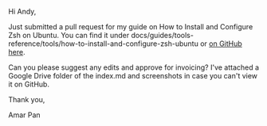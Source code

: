 Hi Andy,

Just submitted a pull request for my guide on How to Install and Configure Zsh on Ubuntu. You can find it under docs/guides/tools-reference/tools/how-to-install-and-configure-zsh-ubuntu or [on GitHub here](https://github.com/profpan396/docs/blob/how-to-install-and-configure-zsh-on-ubuntu/docs/guides/tools-reference/tools/how-to-install-and-configure-zsh-on-ubuntu/index.md).

Can you please suggest any edits and approve for invoicing? I've attached a Google Drive folder of the index.md and screenshots in case you can't view it on GitHub.

Thank you,

Amar Pan